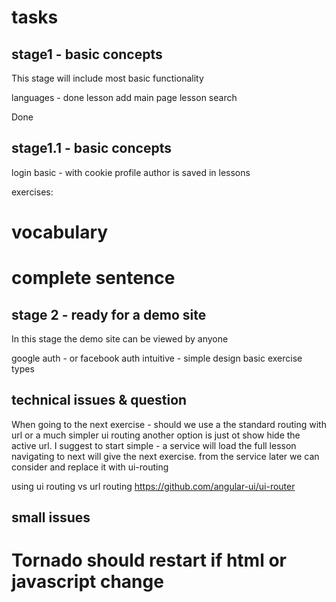 tasks 
=====

stage1 - basic concepts
-----------------------
This stage will include most basic functionality 


languages - done 
lesson add
main page lesson search

Done

stage1.1 - basic concepts
-----------------------
login basic - with cookie
profile
author is saved in lessons

exercises:
# vocabulary
# complete sentence



stage 2 - ready for a demo site
-------------------------------
In this stage the demo site can be viewed by anyone 


google auth - or facebook auth 
intuitive - simple design
basic exercise types






technical issues & question
---------------------------

When going to the next exercise - should we use a the standard routing with url or a much simpler ui routing
another option is just ot show hide the active url. 
I suggest to start simple - 
a service will load the full lesson
navigating to next will give the next exercise. from the service
later we can consider and replace it with ui-routing


using ui routing vs url routing
https://github.com/angular-ui/ui-router

small issues
------------
# Tornado should restart if html or javascript change
